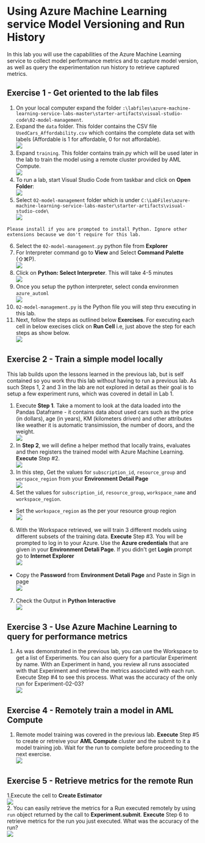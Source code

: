 # Using Azure Machine Learning service Model Versioning and Run History

In this lab you will use the capabilities of the Azure Machine Learning service to collect model performance metrics and to capture model version, as well as query the experimentation run history to retrieve captured metrics. 

## Exercise 1 - Get oriented to the lab files
1. On your local computer expand the folder `:\labfiles\azure-machine-learning-service-labs-master\starter-artifacts\visual-studio-code\02-model-management`.<br/>
2. Expand the `data` folder. This folder contains the CSV file `UsedCars_Affordability.csv` which contains the complete data set with labels (Affordable is 1 for affordable, 0 for not affordable).<br/>
    <img src="images/data1.jpg"/><br/>
3. Expand `training`. This folder contains train.py which will be used later in the lab to train the model using a remote cluster provided by AML Compute.<br/>
    <img src="images/train.jpg"/><br/>
4. To run a lab, start Visual Studio Code from taskbar and click on **Open Folder**:<br/>
    <img src="images/code.jpg"/><br/>
5. Select `02-model-management` folder which is under `C:\LabFiles\azure-machine-learning-service-labs-master\starter-artifacts\visual-studio-code\`<br/>
    <img src="images/model02.jpg"/><br/>
```
Please install if you are prompted to install Python. Ignore other extensions because we don't require for this lab.
```
6. Select the `02-model-management.py` python file from **Explorer**
7. For Interpreter command go to **View** and Select **Command Palette** (⇧⌘P).<br/>
    <img src="images/lab2.jpg"/><br/>
8. Click on **Python: Select Interpreter**. This will take 4-5 minutes<br/>
    <img src="images/select.jpg"/><br/>
9.  Once you setup the python interpreter, select conda environmen `azure_automl`<br/>
    <img src="images/python.jpg"/><br/>
10. `02-model-management.py` is the Python file you will step thru executing in this lab.<br/>
11.  Next, follow the steps as outlined below **Exercises**. For executing each cell in below execises click on **Run Cell** i.e, just above the step for each steps as show below.<br/>
    <img src="images/lab02.jpg"/><br/>

## Exercise 2 - Train a simple model locally
This lab builds upon the lessons learned in the previous lab, but is self contained so you work thru this lab without having to run a previous lab. As such Steps 1, 2 and 3 in the lab are not explored in detail as their goal is to setup a few experiment runs, which was covered in detail in Lab 1.<br/>
1. Execute **Step 1**. Take a moment to look at the data loaded into the Pandas Dataframe - it contains data about used cars such as the price (in dollars), age (in years), KM (kilometers driven) and other attributes like weather it is automatic transimission, the number of doors, and the weight.<br/>
    <img src="images/lab4.jpg"/><br/>
2. In **Step 2**, we will define a helper method that locally trains, evaluates and then registers the trained model with Azure Machine Learning. **Execute** Step #2.<br/>
    <img src="images/lab42.jpg"/><br/>
3. In this step, Get the values for `subscription_id`, `resource_group` and `worspace_region` from your **Environment Detail Page**<br/>
   <img src="images/cred2.jpg"/><br/>
4. Set the values for `subscription_id`, `resource_group`, `workspace_name` and `workspace_region`.<br/>
 *  Set the `workspace_region` as the per your resource group region<br/>
   <img src="images/mod.jpg"/><br/>
6. With the Workspace retrieved, we will train 3 different models using different subsets of the training data. **Execute** Step #3. You will be prompted to log in to your Azure. Use the **Azure credentials** that are given in your **Environment Detali Page**. If you didn't get **Login** prompt go to **Internet Explorer**<br/>
   <img src="images/sign.jpg"/><br/>
 * Copy the **Password** from **Environment Detali Page** and Paste in Sign in page<br/>
   <img src="images/pass.jpg"/><br/>
7. Check the Output in **Python Interactive**<br/>
   <img src="images/lab43.jpg"/><br/>

## Exercise 3 - Use Azure Machine Learning to query for performance metrics
1. As was demonstrated in the previous lab, you can use the Workspace to get a list of Experiments. You can also query for a particular Experiment by name. With an Experiment in hand, you review all runs associated with that Experiment and retrieve the metrics associated with each run. Execute Step #4 to see this process. What was the accuracy of the only run for Experiment-02-03?<br/>
   <img src="images/lab44.jpg"/><br/>
## Exercise 4 - Remotely train a model in AML Compute
1. Remote model training was covered in the previous lab. **Execute** Step #5 to create or retreive your **AML Compute** cluster and the submit to it a model training job. Wait for the run to complete before proceeding to the next exercise.<br/>
   <img src="images/lab45.jpg"/><br/>
## Exercise 5 - Retrieve metrics for the remote Run
1.Execute the cell to **Create Estimator**<br/>
 <img src="images/lab46.jpg"/><br/>
2. You can easily retrieve the metrics for a Run executed remotely by using `run` object returned by the call to **Experiment.submit**. **Execute** Step 6 to retrieve metrics for the run you just executed. What was the accuracy of the run?<br/>
   <img src="images/model.jpg"/><br/>
